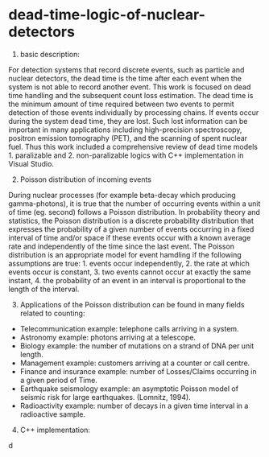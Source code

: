 # dead-time-logic-of-nuclear-detectors
 1. basic description:
 
 For detection systems that record discrete events, such as particle and nuclear detectors, the dead time is the time after each event when the system is not able to record another event. This work is focused on dead time handling and the subsequent count loss estimation. The dead time is the minimum amount of time required between two events to permit detection of those events individually by processing chains. If events occur during the system dead time, they are lost. Such lost information can be important in many applications including high-precision spectroscopy, positron emission tomography (PET), and the scanning of spent nuclear fuel. Thus this work included a comprehensive review of dead time models 1. paralizable and 2. non-paralizable logics with C++ implementation in Visual Studio.

 2. Poisson distribution of incoming events
 
 During nuclear processes (for example beta-decay which producing gamma-photons), it is true that the number of occurring events within a unit of time (eg. second) follows a Poisson distribution. In probability theory and statistics, the Poisson distribution is a discrete probability distribution that expresses the probability of a given number of events occurring in a fixed interval of time and/or space if these events occur with a known average rate and independently of the time since the last event. The Poisson distribution is an appropriate model for event hamdling if the following assumptions are true: 1. events occur independently, 2. the rate at which events occur is constant, 3. two events cannot occur at exactly the same instant, 4. the probability of an event in an interval is proportional to the length of the interval.

3. Applications of the Poisson distribution can be found in many fields related to counting:

 - Telecommunication example: telephone calls arriving in a system.
 - Astronomy example: photons arriving at a telescope.
 - Biology example: the number of mutations on a strand of DNA per unit length.
 - Management example: customers arriving at a counter or call centre.
 - Finance and insurance example: number of Losses/Claims occurring in a given period of Time.
 - Earthquake seismology example: an asymptotic Poisson model of seismic risk for large earthquakes. (Lomnitz, 1994).
 - Radioactivity example: number of decays in a given time interval in a radioactive sample.

4. C++ implementation:

d
